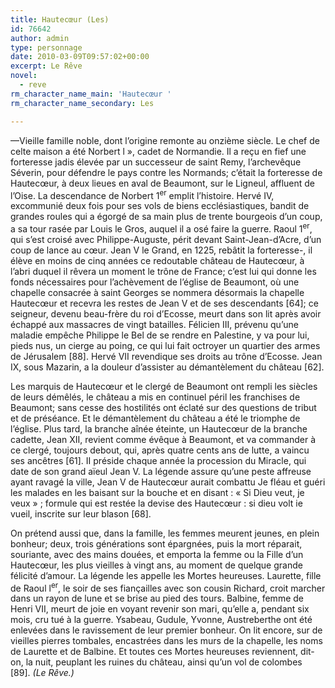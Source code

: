 ```yaml
---
title: Hautecœur (Les)
id: 76642
author: admin
type: personnage
date: 2010-03-09T09:57:02+00:00
excerpt: Le Rêve
novel:
  - reve
rm_character_name_main: 'Hautecœur '
rm_character_name_secondary: Les

---
```

—Vieille famille noble, dont l&rsquo;origine remonte au onzième siècle. Le chef de celte maison a été Norbert l&nbsp;&raquo;, cadet de Normandie. Il a reçu en fief une forteresse jadis élevée par un successeur de saint Remy, l&rsquo;archevêque Séverin, pour défendre le pays contre les Normands; c&rsquo;était la forteresse de Hautecœur, à deux lieues en aval de Beaumont, sur le Ligneul, affluent de l&rsquo;Oise. La descendance de Norbert 1<sup>er</sup> emplit l&rsquo;histoire. Hervé IV, excommunié deux fois pour ses vols de biens ecclésiastiques, bandit de grandes roules qui a égorgé de sa main plus de trente bourgeois d&rsquo;un coup, a sa tour rasée par Louis le Gros, auquel il a osé faire la guerre. Raoul 1<sup>er</sup>, qui s&rsquo;est croisé avec Philippe-Auguste, périt devant Saint-Jean-d&rsquo;Acre, d&rsquo;un coup de lance au cœur. Jean V le Grand, en 1225, rebâtit la forteresse-, il élève en moins de cinq années ce redoutable château de Hautecœur, à l&rsquo;abri duquel il rêvera un moment le trône de France; c&rsquo;est lui qui donne les fonds nécessaires pour l&rsquo;achèvement de l&rsquo;église de Beaumont, où une chapelle consacrée à saint Georges se nommera désormais la chapelle Hautecœur et recevra les restes de Jean V et de ses descendants [64]; ce seigneur, devenu beau-frère du roi d&rsquo;Ecosse, meurt dans son lit après avoir échappé aux massacres de vingt batailles. Félicien III, prévenu qu&rsquo;une maladie empêche Philippe le Bel de se rendre en Palestine, y va pour lui, pieds nus, un cierge au poing, ce qui lui fait octroyer un quartier des armes de Jérusalem [88]. Hervé VII revendique ses droits au trône d&rsquo;Ecosse. Jean IX, sous Mazarin, a la douleur d&rsquo;assister au démantèlement du château [62].

Les marquis de Hautecœur et le clergé de Beaumont ont rempli les siècles de leurs démêlés, le château a mis en continuel péril les franchises de Beaumont; sans cesse des hostilités ont éclaté sur des questions de tribut et de préséance. Et le démantèlement du château a été le triomphe de l&rsquo;église. Plus tard, la branche aînée éteinte, un Hautecœur de la branche cadette, Jean XII, revient comme évêque à Beaumont, et va commander à ce clergé, toujours debout, qui, après quatre cents ans de lutte, a vaincu ses ancêtres [61]. II préside chaque année la procession du Miracle, qui date de son grand aïeul Jean V. La légende assure qu&rsquo;une peste affreuse ayant ravagé la ville, Jean V de Hautecœur aurait combattu Je fléau et guéri les malades en les baisant sur la bouche et en disant : « Si Dieu veut, je veux » ; formule qui est restée la devise des Hautecœur : si dieu volt ie vueil, inscrite sur leur blason [68].

On prétend aussi que, dans la famille, les femmes meurent jeunes, en plein bonheur; deux, trois générations sont épargnées, puis la mort réparait, souriante, avec des mains douées, et emporta la femme ou la Fille d&rsquo;un Hautecœur, les plus vieilles à vingt ans, au moment de quelque grande félicité d&rsquo;amour. La légende les appelle les Mortes heureuses. Laurette, fille de Raoul l<sup>er</sup>, le soir de ses fiançailles avec son cousin Richard, croit marcher dans un rayon de lune et se brise au pied des tours. Balbine, femme de Henri VII, meurt de joie en voyant revenir son mari, qu&rsquo;elle a, pendant six mois, cru tué à la guerre. Ysabeau, Gudule, Yvonne, Austreberthe ont été enlevées dans le ravissement de leur premier bonheur. On lit encore, sur de vieilles pierres tombales, encastrées dans les murs de la chapelle, les noms de Laurette et de Balbine. Et toutes ces Mortes heureuses reviennent, dit-on, la nuit, peuplant les ruines du château, ainsi qu&rsquo;un vol de colombes [89]. _(Le Rêve.)_